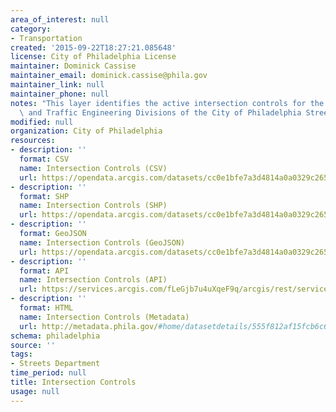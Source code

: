 ```yaml
---
area_of_interest: null
category: 
- Transportation
created: '2015-09-22T18:27:21.085648'
license: City of Philadelphia License
maintainer: Dominick Cassise
maintainer_email: dominick.cassise@phila.gov
maintainer_link: null
maintainer_phone: null
notes: "This layer identifies the active intersection controls for the Street Lighting\
  \ and Traffic Engineering Divisions of the City of Philadelphia Streets Department."
modified: null
organization: City of Philadelphia
resources:
- description: ''
  format: CSV
  name: Intersection Controls (CSV)
  url: https://opendata.arcgis.com/datasets/cc0e1bfe7a3d4814a0a0329c2650c62e_0.csv
- description: ''
  format: SHP
  name: Intersection Controls (SHP)
  url: https://opendata.arcgis.com/datasets/cc0e1bfe7a3d4814a0a0329c2650c62e_0.zip
- description: ''
  format: GeoJSON
  name: Intersection Controls (GeoJSON)
  url: https://opendata.arcgis.com/datasets/cc0e1bfe7a3d4814a0a0329c2650c62e_0.geojson
- description: ''
  format: API
  name: Intersection Controls (API)
  url: https://services.arcgis.com/fLeGjb7u4uXqeF9q/arcgis/rest/services/Intersection_Controls/FeatureServer/0/query?outFields=*&where=1%3D1
- description: ''
  format: HTML
  name: Intersection Controls (Metadata)
  url: http://metadata.phila.gov/#home/datasetdetails/555f812af15fcb6c6ed44108/representationdetails/560037a4a1ae355c7e07a0a0/
schema: philadelphia
source: ''
tags:
- Streets Department
time_period: null
title: Intersection Controls
usage: null
---
```


